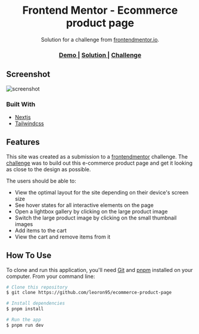<h1 align="center">Frontend Mentor - Ecommerce product page
</h1>

<div align="center">
   Solution for a challenge from  <a href="https://www.frontendmentor.io" target="_blank">frontendmentor.io</a>.
</div>

<div align="center">
  <h3>
    <a href="https://ecommerce-product-page-omega-gules.vercel.app/">
      Demo
    </a>
    <span> | </span>
    <a href="https://github.com/leoron95/ecommerce-product-page">
      Solution
    </a>
    <span> | </span>
    <a href="https://www.frontendmentor.io/challenges/ecommerce-product-page-UPsZ9MJp6">
      Challenge
    </a>
  </h3>
</div>


## Screenshot

![screenshot](https://res.cloudinary.com/dssxy8tpd/image/upload/v1689524077/screencapture-ecommerce-product-page-omega-gules-vercel-app-2023-07-16-12_13_40_r4zjxb.png)

### Built With

<!-- This section should list any major frameworks that you built your project using. Here are a few examples.-->

- [Nextjs](https://nextjs.org/)
- [Tailwindcss](https://tailwindcss.com/)


## Features

<!-- List the features of your application or follow the template. Don't share the figma file here :) -->

This site was created as a submission to a [frontendmentor](https://frontendmentor.io/challenges) challenge. The [challenge](https://www.frontendmentor.io/challenges/ecommerce-product-page-UPsZ9MJp6) was to build out this e-commerce product page and get it looking as close to the design as possible.

The users should be able to:

- View the optimal layout for the site depending on their device's screen size
- See hover states for all interactive elements on the page
- Open a lightbox gallery by clicking on the large product image
- Switch the large product image by clicking on the small thumbnail images
- Add items to the cart
- View the cart and remove items from it

## How To Use

<!-- Example: -->

To clone and run this application, you'll need [Git](https://git-scm.com) and [pnpm](https://pnpm.io/) installed on your computer. From your command line:

```bash
# Clone this repository
$ git clone https://github.com/leoron95/ecommerce-product-page

# Install dependencies
$ pnpm install

# Run the app
$ pnpm run dev
```
